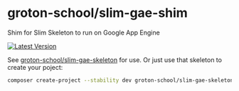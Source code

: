 # groton-school/slim-gae-shim

Shim for Slim Skeleton to run on Google App Engine

[![Latest Version](https://img.shields.io/packagist/v/groton-school/slim-gae-shim.svg)](https://packagist.org/packages/groton-school/slim-gae-shim)

See [groton-school/slim-gae-skeleton](https://github.com/groton-school/slim-gae-skeleton) for use. Or just use that skeleton to create your poject:

```sh
composer create-project --stability dev groton-school/slim-gae-skeleton [my-app-name]
```
